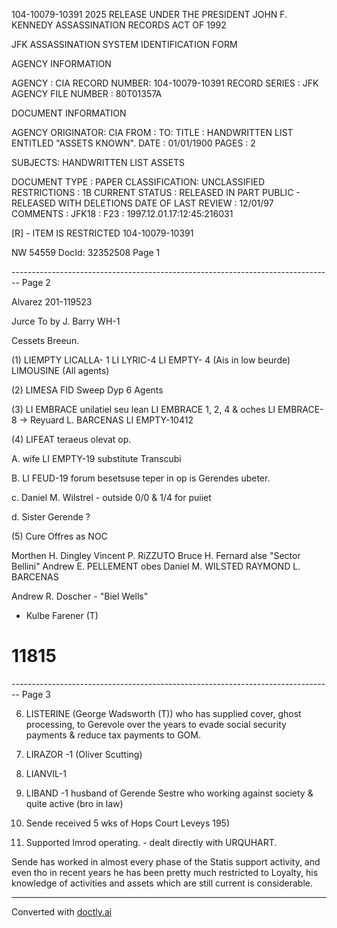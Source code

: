 104-10079-10391 2025 RELEASE UNDER THE PRESIDENT JOHN F. KENNEDY ASSASSINATION RECORDS ACT OF 1992

JFK ASSASSINATION SYSTEM
IDENTIFICATION FORM

AGENCY INFORMATION

AGENCY : CIA
RECORD NUMBER: 104-10079-10391
RECORD SERIES : JFK
AGENCY FILE NUMBER : 80T01357A

DOCUMENT INFORMATION

AGENCY ORIGINATOR: CIA
FROM :
TO:
TITLE : HANDWRITTEN LIST ENTITLED "ASSETS KNOWN".
DATE : 01/01/1900
PAGES : 2

SUBJECTS: HANDWRITTEN
LIST
ASSETS

DOCUMENT TYPE : PAPER
CLASSIFICATION: UNCLASSIFIED
RESTRICTIONS : 1B
CURRENT STATUS : RELEASED IN PART PUBLIC - RELEASED WITH DELETIONS
DATE OF LAST REVIEW : 12/01/97
COMMENTS : JFK18 : F23 : 1997.12.01.17:12:45:216031

[R] - ITEM IS RESTRICTED 104-10079-10391

NW 54559 DocId: 32352508 Page 1


-------------------------------------------------------------------------------- Page 2

Alvarez 201-119523

Jurce To
by J. Barry
WH-1

Cessets Breeun.

(1) LIEMPTY
LICALLA- 1
LI LYRIC-4
LI EMPTY- 4 (Ais in low beurde)
LIMOUSINE
(All agents)

(2) LIMESA FID Sweep Dyp
6 Agents

(3) LI EMBRACE unilatiel seu lean
LI EMBRACE 1, 2, 4 & oches
LI EMBRACE-8 → Reyuard L. BARCENAS
LI EMPTY-10412

(4) LIFEAT teraeus olevat op.

A. wife LI EMPTY-19 substitute Transcubi

B. LI FEUD-19 forum besetsuse teper in op is Gerendes ubeter.

c. Daniel M. Wilstrel - outside 0/0 & 1/4 for puiiet

d. Sister Gerende ?

(5) Cure Offres as NOC

Morthen H. Dingley
Vincent P. RiZZUTO
Bruce H. Fernard alse "Sector Bellini"
Andrew E. PELLEMENT obes
Daniel M. WILSTED
RAYMOND L. BARCENAS

Andrew R. Doscher -
"Biel Wells"
- Kulbe Farener (T)

# 11815


-------------------------------------------------------------------------------- Page 3

6. LISTERINE (George Wadsworth (T)) who has supplied cover, ghost processing, to Gerevole over the years to evade social security payments & reduce tax payments to GOM.

7. LIRAZOR -1 (Oliver Scutting)

8. LIANVIL-1

9. LIBAND -1 husband of Gerende Sestre who working against society & quite active (bro in law)

10. Sende received 5 wks of Hops Court Leveys 195)

11. Supported Imrod operating. - dealt directly with URQUHART.

Sende has worked in almost every phase of the Statis support activity, and even tho in recent years he has been pretty much restricted to Loyalty, his knowledge of activities and assets which are still current is considerable.


---
Converted with [doctly.ai](https://doctly.ai)